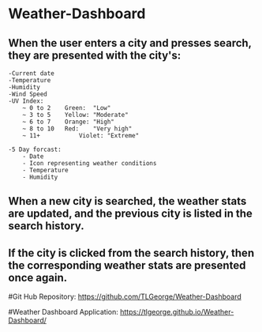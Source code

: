 # Weather-Dashboard


## When the user enters a city and presses search, they are presented with the city's:
    -Current date
    -Temperature
    -Humidity
    -Wind Speed 
    -UV Index:
        ~ 0 to 2	Green: 	"Low"
        ~ 3 to 5	Yellow: "Moderate"
        ~ 6 to 7	Orange: "High"
        ~ 8 to 10	Red:	"Very high"
        ~ 11+	        Violet: "Extreme"

    -5 Day forcast:
        - Date 
        - Icon representing weather conditions
        - Temperature
        - Humidity

## When a new city is searched, the weather stats are updated, and the previous city is listed in the search history. 

## If the city is clicked from the search history, then the corresponding weather stats are presented once again. 


#Git Hub Repository:
 https://github.com/TLGeorge/Weather-Dashboard

#Weather Dashboard Application:
 https://tlgeorge.github.io/Weather-Dashboard/
 
